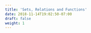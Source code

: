 ```yaml
---
title: 'Sets, Relations and Functions'
date: 2018-11-14T19:02:50-07:00
draft: false
weight: 1
---
```

